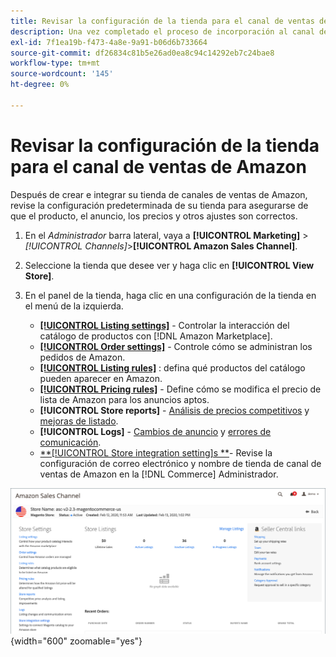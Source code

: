 ```yaml
---
title: Revisar la configuración de la tienda para el canal de ventas de Amazon
description: Una vez completado el proceso de incorporación al canal de ventas de Amazon, revise y actualice la [!DNL Commerce] configuración de la tienda.
exl-id: 7f1ea19b-f473-4a8e-9a91-b06d6b733664
source-git-commit: df26834c81b5e26ad0ea8c94c14292eb7c24bae8
workflow-type: tm+mt
source-wordcount: '145'
ht-degree: 0%

---
```


# Revisar la configuración de la tienda para el canal de ventas de Amazon

Después de crear e integrar su tienda de canales de ventas de Amazon, revise la configuración predeterminada de su tienda para asegurarse de que el producto, el anuncio, los precios y otros ajustes son correctos.

1. En el _Administrador_ barra lateral, vaya a **[!UICONTROL Marketing]** > _[!UICONTROL Channels]_>**[!UICONTROL Amazon Sales Channel]**.

1. Seleccione la tienda que desee ver y haga clic en **[!UICONTROL View Store]**.

1. En el panel de la tienda, haga clic en una configuración de la tienda en el menú de la izquierda.

   - [**[!UICONTROL Listing settings]**](./listing-settings.md) - Controlar la interacción del catálogo de productos con [!DNL Amazon Marketplace].
   - [**[!UICONTROL Order settings]**](./order-settings.md) - Controle cómo se administran los pedidos de Amazon.
   - [**[!UICONTROL Listing rules]**](./listing-rules.md) : defina qué productos del catálogo pueden aparecer en Amazon.
   - [**[!UICONTROL Pricing rules]**](./pricing-products.md) - Define cómo se modifica el precio de lista de Amazon para los anuncios aptos.
   - **[!UICONTROL Store reports]** - [Análisis de precios competitivos](./competitive-price-analysis.md) y [mejoras de listado](./listing-improvements.md).
   - **[!UICONTROL Logs]** - [Cambios de anuncio](./listing-changes-log.md) y [errores de comunicación](./communication-errors-log.md).
   - [**[!UICONTROL Store integration setting]s **](./store-integration-settings.md)- Revise la configuración de correo electrónico y nombre de tienda de canal de ventas de Amazon en la [!DNL Commerce] Administrador.

![Almacenar tablero](assets/ob-store-review.png){width="600" zoomable="yes"}
